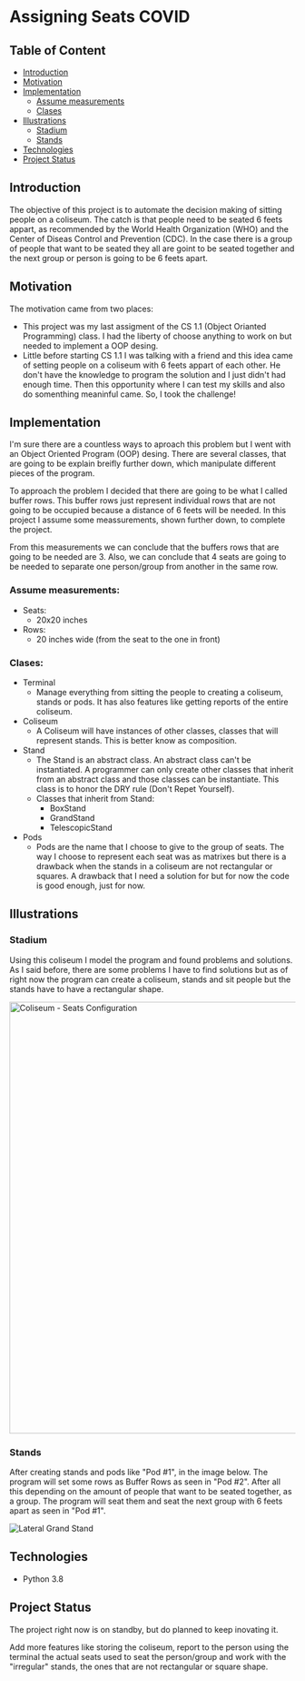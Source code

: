 # Assigning Seats COVID

## Table of Content
* [Introduction](#Introduction)
* [Motivation](#Motivation)
* [Implementation](#Implementation)
    * [Assume measurements](#Assume-measurements)
    * [Clases](#Clases)
* [Illustrations](#Illustrations)
    * [Stadium](#Stadium)
    * [Stands](#Stands)
* [Technologies](#Technologies)
* [Project Status](#Project-Status)


## Introduction
The objective of this project is to automate the decision making of sitting people on a coliseum. The catch is that people need to be seated 6 feets appart, as recommended by the World Health Organization (WHO) and the Center of Diseas Control and Prevention (CDC). In the case there is a group of people that want to be seated they all are goint to be seated together and the next group or person is going to be 6 feets apart.

## Motivation
The motivation came from two places:
* This project was my last assigment of the CS 1.1 (Object Orianted Programming) class. I had the liberty of choose anything to work on but needed to implement a OOP desing.
* Little before starting CS 1.1 I was talking with a friend and this idea came of setting people on a coliseum with 6 feets appart of each other. He don't have the knowledge to program the solution and I just didn't had enough time. Then this opportunity where I can test my skills and also do somenthing meaninful came. So, I took the challenge!

## Implementation
I'm sure there are a countless ways to aproach this problem but I went with an Object Oriented Program (OOP) desing. There are several classes, that are going to be explain breifly further down, which manipulate different pieces of the program. 

To approach the problem I decided that there are going to be what I called buffer rows. This buffer rows just represent individual rows that are not going to be occupied because a distance of 6 feets will be needed. In this project I assume some meassurements, shown further down, to complete the project.

From this measurements we can conclude that the buffers rows that are going to be needed are 3. Also, we can conclude that 4 seats are going to be needed to separate one person/group from another in the same row.


### Assume measurements:
* Seats: 
    * 20x20 inches
* Rows:
    * 20 inches wide (from the seat to the one in front)

### Clases:
* Terminal
    * Manage everything from sitting the people to creating a coliseum, stands or pods. It has also features like getting reports of the entire coliseum.
* Coliseum
    * A Coliseum will have instances of other classes, classes that will represent stands. This is better know as composition. 
* Stand
    * The Stand is an abstract class. An abstract class can't be instantiated. A programmer can only create other classes that inherit from an abstract class and those classes can be instantiate. This class is to honor the DRY rule (Don't Repet Yourself).
    * Classes that inherit from Stand:
        * BoxStand
        * GrandStand
        * TelescopicStand
* Pods
    * Pods are the name that I choose to give to the group of seats. The way I choose to represent each seat was as matrixes but there is a drawback when the stands in a coliseum are not rectangular or squares. A drawback that I need a solution for but for now the code is good enough, just for now.


## Illustrations
### Stadium
Using this coliseum I model the program and found problems and solutions. As I said before, there are some problems I have to find solutions but as of right now the program can create a coliseum, stands and sit people but the stands have to have a rectangular shape.

<img width="759" alt="Coliseum - Seats Configuration" src="https://user-images.githubusercontent.com/69913812/102843806-f0c48880-4401-11eb-9726-eaef0a1934f8.png">

### Stands
After creating stands and pods like "Pod #1", in the image below. The program will set some rows as Buffer Rows as seen in "Pod #2". After all this depending on the amount of people that want to be seated together, as a group. The program will seat them and seat the next group with 6 feets apart as seen in "Pod #1".

![Lateral Grand Stand](https://user-images.githubusercontent.com/69913812/102842837-cd98d980-43ff-11eb-9f8f-9b403cca3346.jpg)



## Technologies
* Python 3.8

## Project Status
The project right now is on standby, but do planned to keep inovating it. 

Add more features like storing the coliseum, report to the person using the terminal the actual seats used to seat the person/group and work with the "irregular" stands, the ones that are not rectangular or square shape.